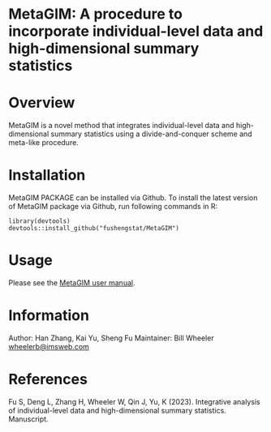 # MetaGIM: A procedure to incorporate individual-level data and high-dimensional summary statistics 

# Overview
MetaGIM is a novel method that integrates individual-level data and high-dimensional summary statistics using a divide-and-conquer scheme and meta-like procedure.

# Installation
MetaGIM PACKAGE can be installed via Github. To install the latest version of MetaGIM package via Github, run following commands in R:
```{r, include = FALSE}
library(devtools)
devtools::install_github("fushengstat/MetaGIM")
```

# Usage
Please see the [MetaGIM user manual](https://github.com/fushengstat/MetaGIM/blob/main/doc/MetaGIM-manual.pdf).


# Information
Author: Han Zhang, Kai Yu, Sheng Fu
Maintainer: Bill Wheeler <wheelerb@imsweb.com>



# References
Fu S, Deng L, Zhang H, Wheeler W, Qin J, Yu, K (2023). Integrative analysis of individual-level data and high-dimensional summary statistics. Manuscript. 


